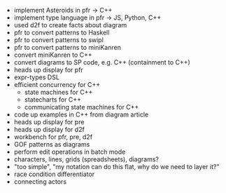 - implement Asteroids in pfr -> C++
- implement type language in pfr -> JS, Python, C++
- used d2f to create facts about diagram
-  pfr to convert patterns to Haskell
-  pfr to convert patterns to swipl
-  pfr to convert patterns to miniKanren
-  convert miniKanren to C++
-  convert diagrams to SP code, e.g. C++ (containment to C++)
-  heads up display for pfr
-  expr-types DSL
-  efficient concurrency for C++
	-  state machines for C++
	-  statecharts for C++
	-  communicating state machines for C++
- code up examples in C++ from diagram article
- heads up display for pre
- heads up display for d2f
- workbench for pfr, pre, d2f
- GOF patterns as diagrams
- perform edit operations in batch mode
- characters, lines, grids (spreadsheets), diagrams?
- "too simple", "my notation can do this flat, why do we need to layer it?"
- race condition differentiator
- connecting actors